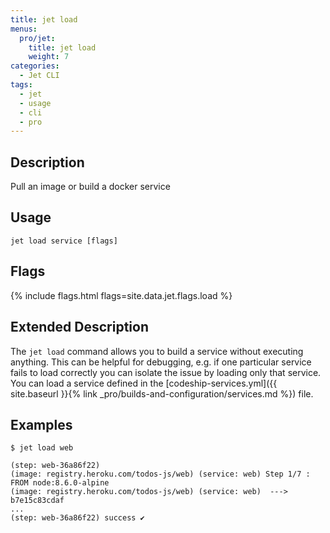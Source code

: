 ```yaml
---
title: jet load
menus:
  pro/jet:
    title: jet load
    weight: 7
categories:
  - Jet CLI
tags:
  - jet
  - usage
  - cli
  - pro
---
```


## Description
Pull an image or build a docker service

## Usage

```
jet load service [flags]
```

## Flags

{% include flags.html flags=site.data.jet.flags.load %}

## Extended Description
The `jet load` command allows you to build a service without executing anything. This can be helpful for debugging, e.g. if one particular service fails to load correctly you can isolate the issue by loading only that service. You can load a service defined in the [codeship-services.yml]({{ site.baseurl }}{% link _pro/builds-and-configuration/services.md %}) file.

## Examples

```shell
$ jet load web

(step: web-36a86f22)
(image: registry.heroku.com/todos-js/web) (service: web) Step 1/7 : FROM node:8.6.0-alpine
(image: registry.heroku.com/todos-js/web) (service: web)  ---> b7e15c83cdaf
...
(step: web-36a86f22) success ✔
```
